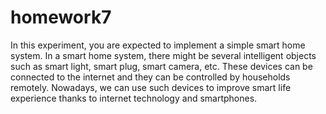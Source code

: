# homework7

In this experiment, you are expected to implement a simple smart home system. In a smart home system, there might be several intelligent objects such as smart light, smart plug, smart camera, etc. These devices can be connected to the internet and they can be controlled by households remotely. Nowadays, we can use such devices to improve smart life experience thanks to internet technology and smartphones.
